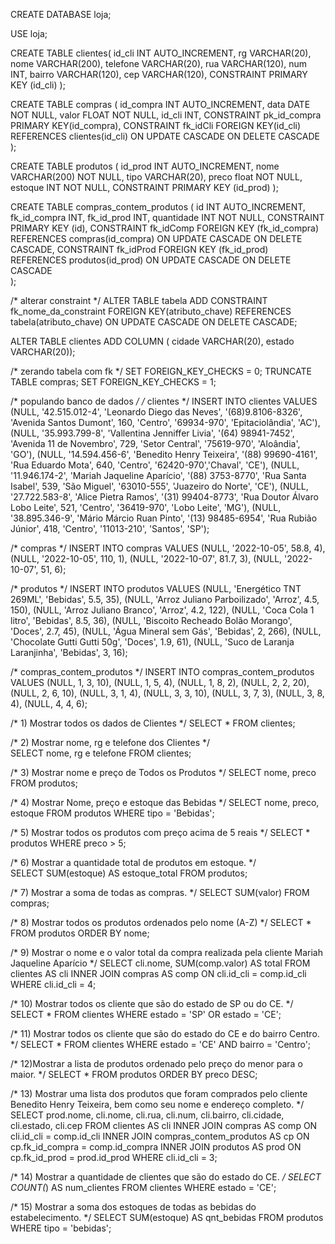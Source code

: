CREATE DATABASE loja;

USE loja;

CREATE TABLE clientes(
	id_cli INT AUTO_INCREMENT,
	rg VARCHAR(20),
	nome VARCHAR(200),
	telefone VARCHAR(20),
	rua VARCHAR(120),
	num INT,
	bairro VARCHAR(120),
	cep VARCHAR(120),
	CONSTRAINT PRIMARY KEY (id_cli)
);

CREATE TABLE compras (
id_compra INT AUTO_INCREMENT,
data DATE NOT NULL,
valor FLOAT NOT NULL,
id_cli INT,
CONSTRAINT pk_id_compra PRIMARY KEY(id_compra),
CONSTRAINT fk_idCli FOREIGN KEY(id_cli) REFERENCES clientes(id_cli)
ON UPDATE CASCADE
ON DELETE CASCADE
);

CREATE TABLE produtos (
id_prod INT AUTO_INCREMENT,
nome VARCHAR(200) NOT NULL,
tipo VARCHAR(20),
preco float NOT NULL,
estoque INT NOT NULL,
CONSTRAINT PRIMARY KEY (id_prod)
);

CREATE TABLE compras_contem_produtos (
id INT AUTO_INCREMENT,
fk_id_compra INT,
fk_id_prod INT,
quantidade INT NOT NULL,
CONSTRAINT PRIMARY KEY (id),
CONSTRAINT fk_idComp FOREIGN KEY (fk_id_compra) 
REFERENCES compras(id_compra)
ON UPDATE CASCADE
ON DELETE CASCADE,
CONSTRAINT fk_idProd FOREIGN KEY (fk_id_prod) 
REFERENCES produtos(id_prod)
ON UPDATE CASCADE
ON DELETE CASCADE	
);

/* alterar constraint */
ALTER TABLE tabela
ADD CONSTRAINT fk_nome_da_constraint
FOREIGN KEY(atributo_chave)
REFERENCES tabela(atributo_chave)
ON UPDATE CASCADE
ON DELETE CASCADE;

ALTER TABLE clientes
ADD COLUMN (
cidade VARCHAR(20),
estado VARCHAR(20));

/* zerando tabela com fk */
SET FOREIGN_KEY_CHECKS = 0;
TRUNCATE TABLE compras;
SET FOREIGN_KEY_CHECKS = 1;

/* populando banco de dados */
/* clientes */
INSERT INTO clientes VALUES (NULL,	'42.515.012-4',	'Leonardo Diego das Neves', '(68)9.8106-8326', 'Avenida Santos Dumont',	160, 'Centro', '69934-970',	'Epitaciolândia', 'AC'),
(NULL,	'35.993.799-8',	'Vallentina Jenniffer Livia', '(64) 98941-7452', 'Avenida 11 de Novembro',	729, 'Setor Central', '75619-970', 'Aloândia', 'GO'),
(NULL,	'14.594.456-6',	'Benedito Henry Teixeira', '(88) 99690-4161', 'Rua Eduardo Mota', 640, 'Centro', '62420-970','Chaval', 'CE'),
(NULL,	'11.946.174-2',	'Mariah Jaqueline Aparício', '(88) 3753-8770', 'Rua Santa Isabel', 539,	'São Miguel', '63010-555', 'Juazeiro do Norte',	'CE'),
(NULL,	'27.722.583-8',	'Alice Pietra Ramos', '(31) 99404-8773', 'Rua Doutor Álvaro Lobo Leite', 521, 'Centro',	'36419-970', 'Lobo Leite', 'MG'),
(NULL,	'38.895.346-9',	'Mário Márcio Ruan Pinto', '(13) 98485-6954', 'Rua Rubião Júnior', 418, 'Centro', '11013-210', 'Santos', 'SP');

/* compras */
INSERT INTO compras VALUES (NULL, '2022-10-05', 58.8, 4),
(NULL, '2022-10-05', 110, 1),
(NULL, '2022-10-07', 81.7, 3),
(NULL, '2022-10-07', 51, 6);

/* produtos */
INSERT INTO produtos VALUES (NULL, 'Energético TNT 269ML', 'Bebidas', 5.5, 35),
(NULL, 'Arroz Juliano Parboilizado', 'Arroz', 4.5, 150),
(NULL, 'Arroz Juliano Branco', 'Arroz', 4.2, 122),
(NULL, 'Coca Cola 1 litro',	'Bebidas', 8.5,	36),
(NULL, 'Biscoito Recheado Bolão Morango', 'Doces', 2.7, 45),
(NULL, 'Água Mineral sem Gás', 'Bebidas', 2, 266),
(NULL, 'Chocolate Gutti Gutti 50g',	'Doces', 1.9, 61),
(NULL, 'Suco de Laranja Laranjinha', 'Bebidas', 3, 16);

/* compras_contem_produtos */
INSERT INTO compras_contem_produtos VALUES (NULL, 1, 3, 10),
(NULL,	1, 5, 4),
(NULL,	1, 8, 2),
(NULL,	2, 2, 20),
(NULL,	2, 6, 10),
(NULL,	3, 1, 4),
(NULL,	3, 3, 10),
(NULL,	3, 7, 3),
(NULL,	3, 8, 4),
(NULL, 4,	4, 6);


/* 1) Mostrar todos os dados de Clientes */
SELECT * FROM clientes;

/* 2) Mostrar nome, rg e telefone dos Clientes */					
SELECT nome, rg e telefone FROM clientes;

/* 3) Mostrar nome e preço de Todos os Produtos */
SELECT nome, preco FROM produtos;

/* 4) Mostrar Nome, preço e estoque das Bebidas	*/
SELECT nome, preco, estoque FROM produtos
WHERE tipo = 'Bebidas';

/* 5) Mostrar todos os produtos com preço acima de 5 reais */
SELECT * produtos
WHERE preco > 5;

/* 6) Mostrar a quantidade total de produtos em estoque. */				
SELECT SUM(estoque) AS estoque_total FROM produtos;

/* 7) Mostrar a soma de todas as compras. */
SELECT SUM(valor) FROM compras;

/* 8) Mostrar todos os produtos ordenados pelo nome (A-Z) */
SELECT * FROM produtos
ORDER BY nome;

/* 9) Mostrar o nome e o valor total da compra realizada pela cliente Mariah Jaqueline Aparício	*/
SELECT cli.nome, SUM(comp.valor) AS total
FROM clientes AS cli
INNER JOIN compras AS comp
ON cli.id_cli = comp.id_cli
WHERE cli.id_cli = 4;

/* 10) Mostrar todos os cliente que são do estado de SP ou do  CE. */
SELECT * FROM clientes
WHERE estado = 'SP' OR estado = 'CE';

/* 11) Mostrar todos os cliente que são do estado do CE e do bairro Centro.	*/
SELECT * FROM clientes
WHERE estado = 'CE' AND bairro = 'Centro';

/* 12)Mostrar a lista de produtos ordenado pelo preço do menor para o maior. */
SELECT * FROM produtos
ORDER BY preco DESC;

/* 13) Mostrar uma lista dos produtos que foram comprados pelo cliente Benedito Henry Teixeira, bem como seu nome e endereço completo. */
SELECT prod.nome, cli.nome, cli.rua, cli.num, cli.bairro, cli.cidade, cli.estado, cli.cep
FROM clientes AS cli
INNER JOIN compras AS comp
ON cli.id_cli = comp.id_cli
INNER JOIN compras_contem_produtos AS cp
ON cp.fk_id_compra = comp.id_compra
INNER JOIN produtos AS prod
ON cp.fk_id_prod = prod.id_prod
WHERE cli.id_cli = 3;

/* 14) Mostrar a quantidade de clientes que são do estado do CE. */
SELECT COUNT(*) AS num_clientes FROM clientes
WHERE estado = 'CE';

/* 15) Mostrar a soma dos estoques de todas as bebidas do estabelecimento. */
SELECT SUM(estoque) AS qnt_bebidas FROM produtos
WHERE tipo = 'bebidas';

